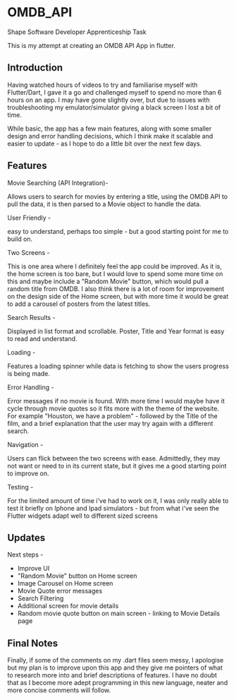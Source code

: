 # OMDB_API 

Shape Software Developer Apprenticeship Task

This is my attempt at creating an OMDB API App in flutter.

## Introduction

Having watched hours of videos to try and familiarise myself with Flutter/Dart, I gave it a go and challenged myself to spend no more than 6 hours on an app. I may have gone slightly over, but due to issues with troubleshooting my emulator/simulator giving a black screen I lost a bit of time.


While basic, the app has a few main features, along with some smaller design and error handling decisions, which I think make it scalable and easier to update - as I hope to do a little bit over the next few days.

## Features

Movie Searching (API Integration)-

Allows users to search for movies by entering a title, using the OMDB API to pull the data, it is then parsed to a Movie object to handle the data.

User Friendly - 

easy to understand, perhaps too simple - but a good starting point for me to build on.

Two Screens - 

This is one area where I definitely feel the app could be improved. 
As it is, the home screen is too bare, but I would love to spend some more time on this and maybe include a "Random Movie" button, which would pull a random title from OMDB. 
I also think there is a lot of room for improvement on the design side of the Home screen, but with more time it would be great to add a carousel of posters from the latest titles.

Search Results - 

Displayed in list format and scrollable. Poster, Title and Year format is easy to read and understand.

Loading  - 

Features a loading spinner while data is fetching to show the users progress is being made.

Error Handling - 

Error messages if no movie is found. With more time I would maybe have it cycle through movie quotes so it fits more with the theme of the website.
For example "Houston, we have a problem" - followed by the Title of the film, and a brief explanation that the user may try again with a different search.

Navigation - 

Users can flick between the two screens with ease. Admittedly, they may not want or need to in its current state, but it gives me a good starting point to improve on.

Testing - 

For the limited amount of time i've had to work on it, I was only really able to test it briefly on Iphone and Ipad simulators - but from what i've seen the Flutter widgets adapt well to different sized screens

## Updates

Next steps - 

- Improve UI
- "Random Movie" button on Home screen
- Image Carousel on Home screen
- Movie Quote error messages
- Search Filtering 
- Additional screen for movie details
- Random movie quote button on main screen - linking to Movie Details page

## Final Notes

Finally, if some of the comments on my .dart files seem messy, I apologise but my plan is to improve upon this app and they give me pointers of what to research more into and brief descriptions of features. I have no doubt that as I become more adept programming in this new language, neater and more concise comments will follow.

